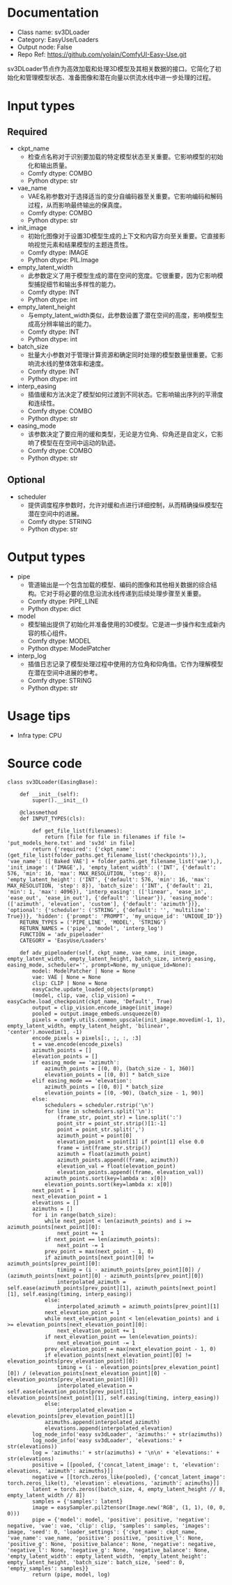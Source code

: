 # Documentation
- Class name: sv3DLoader
- Category: EasyUse/Loaders
- Output node: False
- Repo Ref: https://github.com/yolain/ComfyUI-Easy-Use.git

sv3DLoader节点作为高效加载和处理3D模型及其相关数据的接口。它简化了初始化和管理模型状态、准备图像和潜在向量以供流水线中进一步处理的过程。

# Input types
## Required
- ckpt_name
    - 检查点名称对于识别要加载的特定模型状态至关重要。它影响模型的初始化和输出质量。
    - Comfy dtype: COMBO
    - Python dtype: str
- vae_name
    - VAE名称参数对于选择适当的变分自编码器至关重要。它影响编码和解码过程，从而影响最终输出的保真度。
    - Comfy dtype: COMBO
    - Python dtype: str
- init_image
    - 初始化图像对于设置3D模型生成的上下文和内容方向至关重要。它直接影响视觉元素和结果模型的主题连贯性。
    - Comfy dtype: IMAGE
    - Python dtype: PIL.Image
- empty_latent_width
    - 此参数定义了用于模型生成的潜在空间的宽度。它很重要，因为它影响模型捕捉细节和输出多样性的能力。
    - Comfy dtype: INT
    - Python dtype: int
- empty_latent_height
    - 与empty_latent_width类似，此参数设置了潜在空间的高度，影响模型生成高分辨率输出的能力。
    - Comfy dtype: INT
    - Python dtype: int
- batch_size
    - 批量大小参数对于管理计算资源和确定同时处理的模型数量很重要。它影响流水线的整体效率和速度。
    - Comfy dtype: INT
    - Python dtype: int
- interp_easing
    - 插值缓和方法决定了模型如何过渡到不同状态。它影响输出序列的平滑度和连续性。
    - Comfy dtype: COMBO
    - Python dtype: str
- easing_mode
    - 该参数决定了要应用的缓和类型，无论是方位角、仰角还是自定义，它影响了模型在在空间中运动的轨迹。
    - Comfy dtype: COMBO
    - Python dtype: str
## Optional
- scheduler
    - 提供调度程序参数时，允许对缓和点进行详细控制，从而精确操纵模型在潜在空间中的进展。
    - Comfy dtype: STRING
    - Python dtype: str

# Output types
- pipe
    - 管道输出是一个包含加载的模型、编码的图像和其他相关数据的综合结构。它对于将必要的信息沿流水线传递到后续处理步骤至关重要。
    - Comfy dtype: PIPE_LINE
    - Python dtype: dict
- model
    - 模型输出提供了初始化并准备使用的3D模型。它是进一步操作和生成新内容的核心组件。
    - Comfy dtype: MODEL
    - Python dtype: ModelPatcher
- interp_log
    - 插值日志记录了模型处理过程中使用的方位角和仰角值。它作为理解模型在潜在空间中进展的参考。
    - Comfy dtype: STRING
    - Python dtype: str

# Usage tips
- Infra type: CPU

# Source code
```
class sv3DLoader(EasingBase):

    def __init__(self):
        super().__init__()

    @classmethod
    def INPUT_TYPES(cls):

        def get_file_list(filenames):
            return [file for file in filenames if file != 'put_models_here.txt' and 'sv3d' in file]
        return {'required': {'ckpt_name': (get_file_list(folder_paths.get_filename_list('checkpoints')),), 'vae_name': (['Baked VAE'] + folder_paths.get_filename_list('vae'),), 'init_image': ('IMAGE',), 'empty_latent_width': ('INT', {'default': 576, 'min': 16, 'max': MAX_RESOLUTION, 'step': 8}), 'empty_latent_height': ('INT', {'default': 576, 'min': 16, 'max': MAX_RESOLUTION, 'step': 8}), 'batch_size': ('INT', {'default': 21, 'min': 1, 'max': 4096}), 'interp_easing': (['linear', 'ease_in', 'ease_out', 'ease_in_out'], {'default': 'linear'}), 'easing_mode': (['azimuth', 'elevation', 'custom'], {'default': 'azimuth'})}, 'optional': {'scheduler': ('STRING', {'default': '', 'multiline': True})}, 'hidden': {'prompt': 'PROMPT', 'my_unique_id': 'UNIQUE_ID'}}
    RETURN_TYPES = ('PIPE_LINE', 'MODEL', 'STRING')
    RETURN_NAMES = ('pipe', 'model', 'interp_log')
    FUNCTION = 'adv_pipeloader'
    CATEGORY = 'EasyUse/Loaders'

    def adv_pipeloader(self, ckpt_name, vae_name, init_image, empty_latent_width, empty_latent_height, batch_size, interp_easing, easing_mode, scheduler='', prompt=None, my_unique_id=None):
        model: ModelPatcher | None = None
        vae: VAE | None = None
        clip: CLIP | None = None
        easyCache.update_loaded_objects(prompt)
        (model, clip, vae, clip_vision) = easyCache.load_checkpoint(ckpt_name, 'Default', True)
        output = clip_vision.encode_image(init_image)
        pooled = output.image_embeds.unsqueeze(0)
        pixels = comfy.utils.common_upscale(init_image.movedim(-1, 1), empty_latent_width, empty_latent_height, 'bilinear', 'center').movedim(1, -1)
        encode_pixels = pixels[:, :, :, :3]
        t = vae.encode(encode_pixels)
        azimuth_points = []
        elevation_points = []
        if easing_mode == 'azimuth':
            azimuth_points = [(0, 0), (batch_size - 1, 360)]
            elevation_points = [(0, 0)] * batch_size
        elif easing_mode == 'elevation':
            azimuth_points = [(0, 0)] * batch_size
            elevation_points = [(0, -90), (batch_size - 1, 90)]
        else:
            schedulers = scheduler.rstrip('\n')
            for line in schedulers.split('\n'):
                (frame_str, point_str) = line.split(':')
                point_str = point_str.strip()[1:-1]
                point = point_str.split(',')
                azimuth_point = point[0]
                elevation_point = point[1] if point[1] else 0.0
                frame = int(frame_str.strip())
                azimuth = float(azimuth_point)
                azimuth_points.append((frame, azimuth))
                elevation_val = float(elevation_point)
                elevation_points.append((frame, elevation_val))
            azimuth_points.sort(key=lambda x: x[0])
            elevation_points.sort(key=lambda x: x[0])
        next_point = 1
        next_elevation_point = 1
        elevations = []
        azimuths = []
        for i in range(batch_size):
            while next_point < len(azimuth_points) and i >= azimuth_points[next_point][0]:
                next_point += 1
            if next_point == len(azimuth_points):
                next_point -= 1
            prev_point = max(next_point - 1, 0)
            if azimuth_points[next_point][0] != azimuth_points[prev_point][0]:
                timing = (i - azimuth_points[prev_point][0]) / (azimuth_points[next_point][0] - azimuth_points[prev_point][0])
                interpolated_azimuth = self.ease(azimuth_points[prev_point][1], azimuth_points[next_point][1], self.easing(timing, interp_easing))
            else:
                interpolated_azimuth = azimuth_points[prev_point][1]
            next_elevation_point = 1
            while next_elevation_point < len(elevation_points) and i >= elevation_points[next_elevation_point][0]:
                next_elevation_point += 1
            if next_elevation_point == len(elevation_points):
                next_elevation_point -= 1
            prev_elevation_point = max(next_elevation_point - 1, 0)
            if elevation_points[next_elevation_point][0] != elevation_points[prev_elevation_point][0]:
                timing = (i - elevation_points[prev_elevation_point][0]) / (elevation_points[next_elevation_point][0] - elevation_points[prev_elevation_point][0])
                interpolated_elevation = self.ease(elevation_points[prev_point][1], elevation_points[next_point][1], self.easing(timing, interp_easing))
            else:
                interpolated_elevation = elevation_points[prev_elevation_point][1]
            azimuths.append(interpolated_azimuth)
            elevations.append(interpolated_elevation)
        log_node_info('easy sv3dLoader', 'azimuths:' + str(azimuths))
        log_node_info('easy sv3dLoader', 'elevations:' + str(elevations))
        log = 'azimuths:' + str(azimuths) + '\n\n' + 'elevations:' + str(elevations)
        positive = [[pooled, {'concat_latent_image': t, 'elevation': elevations, 'azimuth': azimuths}]]
        negative = [[torch.zeros_like(pooled), {'concat_latent_image': torch.zeros_like(t), 'elevation': elevations, 'azimuth': azimuths}]]
        latent = torch.zeros([batch_size, 4, empty_latent_height // 8, empty_latent_width // 8])
        samples = {'samples': latent}
        image = easySampler.pil2tensor(Image.new('RGB', (1, 1), (0, 0, 0)))
        pipe = {'model': model, 'positive': positive, 'negative': negative, 'vae': vae, 'clip': clip, 'samples': samples, 'images': image, 'seed': 0, 'loader_settings': {'ckpt_name': ckpt_name, 'vae_name': vae_name, 'positive': positive, 'positive_l': None, 'positive_g': None, 'positive_balance': None, 'negative': negative, 'negative_l': None, 'negative_g': None, 'negative_balance': None, 'empty_latent_width': empty_latent_width, 'empty_latent_height': empty_latent_height, 'batch_size': batch_size, 'seed': 0, 'empty_samples': samples}}
        return (pipe, model, log)
```